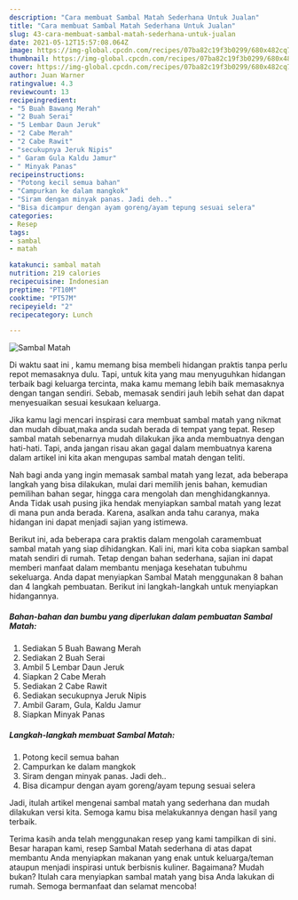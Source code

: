 ```yaml
---
description: "Cara membuat Sambal Matah Sederhana Untuk Jualan"
title: "Cara membuat Sambal Matah Sederhana Untuk Jualan"
slug: 43-cara-membuat-sambal-matah-sederhana-untuk-jualan
date: 2021-05-12T15:57:08.064Z
image: https://img-global.cpcdn.com/recipes/07ba82c19f3b0299/680x482cq70/sambal-matah-foto-resep-utama.jpg
thumbnail: https://img-global.cpcdn.com/recipes/07ba82c19f3b0299/680x482cq70/sambal-matah-foto-resep-utama.jpg
cover: https://img-global.cpcdn.com/recipes/07ba82c19f3b0299/680x482cq70/sambal-matah-foto-resep-utama.jpg
author: Juan Warner
ratingvalue: 4.3
reviewcount: 13
recipeingredient:
- "5 Buah Bawang Merah"
- "2 Buah Serai"
- "5 Lembar Daun Jeruk"
- "2 Cabe Merah"
- "2 Cabe Rawit"
- "secukupnya Jeruk Nipis"
- " Garam Gula Kaldu Jamur"
- " Minyak Panas"
recipeinstructions:
- "Potong kecil semua bahan"
- "Campurkan ke dalam mangkok"
- "Siram dengan minyak panas. Jadi deh.."
- "Bisa dicampur dengan ayam goreng/ayam tepung sesuai selera"
categories:
- Resep
tags:
- sambal
- matah

katakunci: sambal matah 
nutrition: 219 calories
recipecuisine: Indonesian
preptime: "PT10M"
cooktime: "PT57M"
recipeyield: "2"
recipecategory: Lunch

---
```



![Sambal Matah](https://img-global.cpcdn.com/recipes/07ba82c19f3b0299/680x482cq70/sambal-matah-foto-resep-utama.jpg)

Di waktu  saat ini , kamu memang bisa membeli hidangan praktis tanpa perlu repot memasaknya dulu. Tapi, untuk kita yang mau menyuguhkan hidangan terbaik bagi keluarga tercinta, maka kamu memang lebih baik memasaknya dengan tangan sendiri. Sebab, memasak sendiri jauh lebih sehat dan dapat menyesuaikan sesuai kesukaan keluarga.

Jika kamu lagi mencari inspirasi cara membuat sambal matah yang nikmat dan mudah dibuat,maka anda sudah berada di tempat yang tepat. Resep sambal matah  sebenarnya mudah dilakukan jika anda membuatnya dengan hati-hati. Tapi, anda jangan risau akan gagal dalam membuatnya 
karena dalam artikel ini kita akan mengupas sambal matah dengan teliti.  



Nah bagi anda yang ingin memasak sambal matah yang lezat, ada beberapa langkah yang bisa dilakukan, mulai dari memilih jenis bahan, kemudian pemilihan bahan segar, hingga cara mengolah dan menghidangkannya. Anda Tidak usah pusing jika hendak menyiapkan sambal matah yang lezat di mana pun anda berada. Karena, asalkan anda  tahu caranya, maka hidangan ini dapat menjadi sajian yang istimewa.

Berikut ini, ada beberapa cara praktis  dalam mengolah caramembuat sambal matah yang siap dihidangkan. Kali ini, mari kita coba siapkan sambal matah sendiri di rumah. Tetap dengan bahan sederhana, sajian ini dapat memberi manfaat dalam membantu menjaga kesehatan tubuhmu sekeluarga. Anda dapat menyiapkan Sambal Matah menggunakan 8 bahan dan 4 langkah pembuatan. Berikut ini langkah-langkah untuk menyiapkan hidangannya.

<!--inarticleads1-->

##### Bahan-bahan dan bumbu yang diperlukan dalam pembuatan Sambal Matah:

1. Sediakan 5 Buah Bawang Merah
1. Sediakan 2 Buah Serai
1. Ambil 5 Lembar Daun Jeruk
1. Siapkan 2 Cabe Merah
1. Sediakan 2 Cabe Rawit
1. Sediakan secukupnya Jeruk Nipis
1. Ambil  Garam, Gula, Kaldu Jamur
1. Siapkan  Minyak Panas




<!--inarticleads2-->

##### Langkah-langkah membuat Sambal Matah:

1. Potong kecil semua bahan
1. Campurkan ke dalam mangkok
1. Siram dengan minyak panas. Jadi deh..
1. Bisa dicampur dengan ayam goreng/ayam tepung sesuai selera




Jadi, itulah artikel mengenai  sambal matah  yang sederhana dan mudah dilakukan versi kita. Semoga kamu bisa melakukannya dengan hasil yang terbaik. 

Terima kasih anda telah menggunakan resep yang kami tampilkan di sini. Besar harapan kami, resep  Sambal Matah sederhana di atas dapat membantu Anda menyiapkan makanan yang enak untuk keluarga/teman ataupun menjadi inspirasi untuk berbisnis kuliner. Bagaimana? Mudah bukan? Itulah cara menyiapkan sambal matah yang bisa Anda lakukan di rumah. Semoga bermanfaat dan selamat mencoba!

